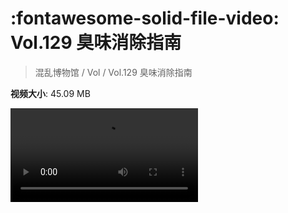 # :fontawesome-solid-file-video: Vol.129 臭味消除指南

> 混乱博物馆 / Vol / Vol.129 臭味消除指南

**视频大小**: 45.09 MB

<div class="video"><video src="https://file.hsyhx.top/archive/混乱博物馆/Vol/Vol.129 臭味消除指南.mp4" controls preload>🤔 您的浏览器不支持 video 标签</video></div>